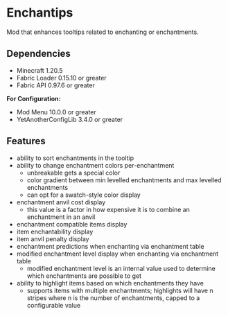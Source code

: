 # Enchantips
Mod that enhances tooltips related to enchanting or enchantments.

## Dependencies
+ Minecraft 1.20.5
+ Fabric Loader 0.15.10 or greater
+ Fabric API 0.97.6 or greater

**For Configuration:**
+ Mod Menu 10.0.0 or greater
+ YetAnotherConfigLib 3.4.0 or greater

## Features
+ ability to sort enchantments in the tooltip
+ ability to change enchantment colors per-enchantment
  + unbreakable gets a special color
  + color gradient between min levelled enchantments and max levelled enchantments
  + can opt for a swatch-style color display
+ enchantment anvil cost display
  + this value is a factor in how expensive it is to combine an enchantment in an anvil
+ enchantment compatible items display
+ item enchantability display
+ item anvil penalty display
+ enchantment predictions when enchanting via enchantment table
+ modified enchantment level display when enchanting via enchantment table
  + modified enchantment level is an internal value used to determine which enchantments are possible to get
+ ability to highlight items based on which enchantments they have
  + supports items with multiple enchantments; highlights will have n stripes where n is the number of enchantments, capped to a configurable value
